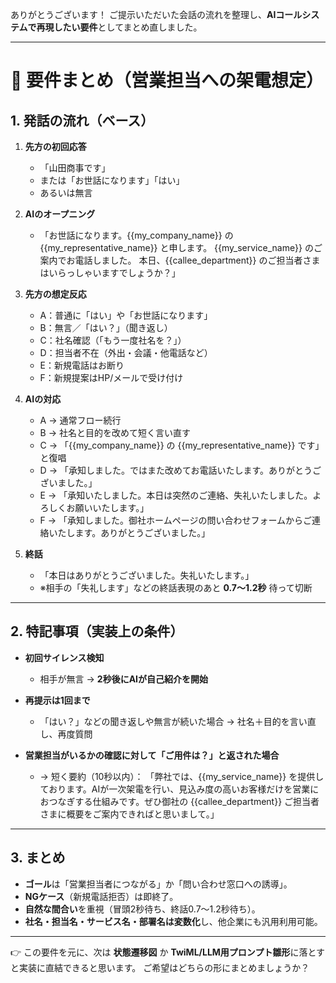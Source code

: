 ありがとうございます！
ご提示いただいた会話の流れを整理し、**AIコールシステムで再現したい要件**としてまとめ直しました。

---

# 📌 要件まとめ（営業担当への架電想定）

## 1. 発話の流れ（ベース）

1. **先方の初回応答**

   * 「山田商事です」
   * または「お世話になります」「はい」
   * あるいは無言

2. **AIのオープニング**

   * 「お世話になります。{{my\_company\_name}} の {{my\_representative\_name}} と申します。
     {{my\_service\_name}} のご案内でお電話しました。
     本日、{{callee\_department}} のご担当者さまはいらっしゃいますでしょうか？」

3. **先方の想定反応**

   * A：普通に「はい」や「お世話になります」
   * B：無言／「はい？」（聞き返し）
   * C：社名確認（「もう一度社名を？」）
   * D：担当者不在（外出・会議・他電話など）
   * E：新規電話はお断り
   * F：新規提案はHP/メールで受け付け

4. **AIの対応**

   * A → 通常フロー続行
   * B → 社名と目的を改めて短く言い直す
   * C → 「{{my\_company\_name}} の {{my\_representative\_name}} です」と復唱
   * D → 「承知しました。ではまた改めてお電話いたします。ありがとうございました。」
   * E → 「承知いたしました。本日は突然のご連絡、失礼いたしました。よろしくお願いいたします。」
   * F → 「承知しました。御社ホームページの問い合わせフォームからご連絡いたします。ありがとうございました。」

5. **終話**

   * 「本日はありがとうございました。失礼いたします。」
   * ※相手の「失礼します」などの終話表現のあと **0.7〜1.2秒** 待って切断

---

## 2. 特記事項（実装上の条件）

* **初回サイレンス検知**

  * 相手が無言 → **2秒後にAIが自己紹介を開始**
* **再提示は1回まで**

  * 「はい？」などの聞き返しや無言が続いた場合 → 社名＋目的を言い直し、再度質問
* **営業担当がいるかの確認に対して「ご用件は？」と返された場合**

  * → 短く要約（10秒以内）：
    「弊社では、{{my\_service\_name}} を提供しております。AIが一次架電を行い、見込み度の高いお客様だけを営業におつなぎする仕組みです。ぜひ御社の {{callee\_department}} ご担当者さまに概要をご案内できればと思いまして。」

---

## 3. まとめ

* **ゴール**は「営業担当者につながる」か「問い合わせ窓口への誘導」。
* **NGケース**（新規電話拒否）は即終了。
* **自然な間合い**を重視（冒頭2秒待ち、終話0.7〜1.2秒待ち）。
* **社名・担当名・サービス名・部署名は変数化**し、他企業にも汎用利用可能。

---

👉 この要件を元に、次は **状態遷移図** か **TwiML/LLM用プロンプト雛形**に落とすと実装に直結できると思います。
ご希望はどちらの形にまとめましょうか？
